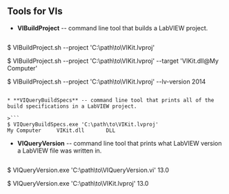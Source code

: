 Tools for VIs
-------------

* **VIBuildProject** -- command line tool that builds a LabVIEW project.

>```
$ VIBuildProject.sh --project 'C:\path\to\VIKit.lvproj'
>
$ VIBuildProject.sh --project 'C:\path\to\VIKit.lvproj' --target 'VIKit.dll@My Computer'
>
$ VIBuildProject.sh --project 'C:\path\to\VIKit.lvproj' --lv-version 2014
```

* **VIQueryBuildSpecs** -- command line tool that prints all of the build specifications in a LabVIEW project.

>```
$ VIQueryBuildSpecs.exe 'C:\path\to\VIKit.lvproj'
My Computer     VIKit.dll       DLL
```

* **VIQueryVersion** -- command line tool that prints what LabVIEW version a LabVIEW file was written in.

>```
$ VIQueryVersion.exe 'C:\path\to\VIQueryVersion.vi'
13.0
>
$ VIQueryVersion.exe 'C:\path\to\VIKit.lvproj'
13.0
```

